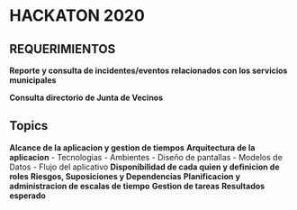 # HACKATON 2020

## REQUERIMIENTOS

  **Reporte y consulta de incidentes/eventos relacionados con los servicios municipales**
 
  **Consulta directorio de Junta de Vecinos**

## Topics

 **Alcance de la aplicacion y gestion de tiempos**
 **Arquitectura de la aplicacion**
    - Tecnologias
    - Ambientes
    - Diseño de pantallas
    - Modelos de Datos
    - Flujo del aplicativo
 **Disponibilidad de cada quien y definicion de roles**
 **Riesgos, Suposiciones y Dependencias**
 **Planificacion y administracion de escalas de tiempo**
 **Gestion de tareas**
 **Resultados esperado**